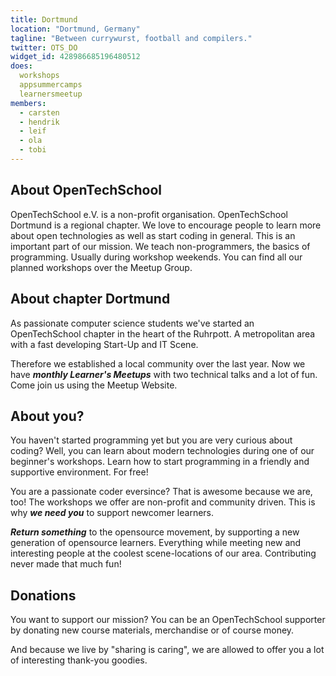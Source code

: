 ```yaml
---
title: Dortmund
location: "Dortmund, Germany"
tagline: "Between currywurst, football and compilers."
twitter: OTS_DO
widget_id: 428986685196480512
does:
  workshops
  appsummercamps
  learnersmeetup
members:
  - carsten
  - hendrik
  - leif
  - ola
  - tobi
---
```


## About OpenTechSchool

OpenTechSchool e.V. is a non-profit organisation. OpenTechSchool Dortmund is a regional chapter. We love to encourage people to learn more about open technologies as well as start coding in general. This is an important part of our mission. We teach non-programmers, the basics of programming. Usually during workshop weekends. You can find all our planned workshops over the Meetup Group.

## About chapter Dortmund

As passionate computer science students we've started an OpenTechSchool chapter in the heart of the Ruhrpott. A metropolitan area with a fast developing Start-Up and IT Scene. 

Therefore we established a local community over the last year. Now we have ***monthly Learner's Meetups*** with two technical talks and a lot of fun. Come join us using the Meetup Website.

## About you?

You haven't started programming yet but you are very curious about coding? Well, you can learn about modern technologies during one of our beginner's workshops. Learn how to start programming in a friendly and supportive environment. For free!

You are a passionate coder eversince? That is awesome because we are, too! The workshops we offer are non-profit and community driven. This is why ***we need you*** to support newcomer learners. 

***Return something*** to the opensource movement, by supporting a new generation of opensource learners. Everything while meeting new and interesting people at the coolest scene-locations of our area. Contributing never made that much fun!

## Donations

You want to support our mission? You can be an OpenTechSchool supporter by donating new course materials, merchandise or of course money.

And because we live by "sharing is caring", we are allowed to offer you a lot of interesting thank-you goodies.

